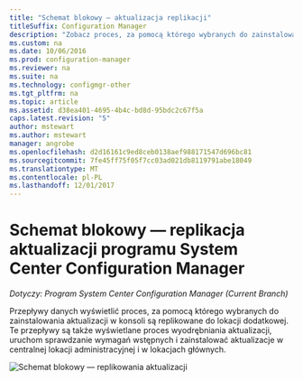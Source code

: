 ```yaml
---
title: "Schemat blokowy — aktualizacja replikacji"
titleSuffix: Configuration Manager
description: "Zobacz proces, za pomocą którego wybranych do zainstalowania aktualizacji w konsoli są replikowane do lokacji dodatkowej."
ms.custom: na
ms.date: 10/06/2016
ms.prod: configuration-manager
ms.reviewer: na
ms.suite: na
ms.technology: configmgr-other
ms.tgt_pltfrm: na
ms.topic: article
ms.assetid: d38ea401-4695-4b4c-bd8d-95bdc2c67f5a
caps.latest.revision: "5"
author: mstewart
ms.author: mstewart
manager: angrobe
ms.openlocfilehash: d2d16161c9ed8ceb0138aef988171547d696bc81
ms.sourcegitcommit: 7fe45ff75f05f7cc03ad021db8119791abe18049
ms.translationtype: MT
ms.contentlocale: pl-PL
ms.lasthandoff: 12/01/2017
---
```

# <a name="flowchart---update-replication-for-system-center-configuration-manager"></a>Schemat blokowy — replikacja aktualizacji programu System Center Configuration Manager

*Dotyczy: Program System Center Configuration Manager (Current Branch)*

Przepływy danych wyświetlić proces, za pomocą którego wybranych do zainstalowania aktualizacji w konsoli są replikowane do lokacji dodatkowej. Te przepływy są także wyświetlane proces wyodrębniania aktualizacji, uruchom sprawdzanie wymagań wstępnych i zainstalować aktualizacje w centralnej lokacji administracyjnej i w lokacjach głównych.  

 ![Schemat blokowy — replikowania aktualizacji](media/Flowchart---Replicate-updates.png)  
